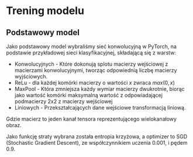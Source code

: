# Trening modelu

## Podstawowy model

Jako podstawowy model wybraliśmy sieć konwolucyjną w PyTorch, na podstawie przykładowej sieci klasyfikacyjnej, składającą się z warstw:

- Konwolucyjnych - Które dokonują splotu macierzy wejściowej z macierzami konwolucyjnymi, tworząc odpowiednią liczbę macierzy wyjściowych.
- ReLu - dla każdej komórki macierzy o wartości $x$ zwraca $max(0, x)$
- MaxPool - Która zmniejsza każdy wymiar macierzy dwukrotnie, biorąc jako wartość komórki maksymalną wartość z odpowiadającej podmacierzy 2x2 z macierzy wejściowej
- Liniowych - Przekształcających dane wejściowe transformacją liniową.

Gdzie macierz to jeden kanał tensora reprezentującego wielokanałowy obraz.

Jako funkcję straty wybrana została entropia krzyżowa, a optimizer to SGD (Stochastic Gradient Descent), ze współczynnikiem uczenia 0.001, i pędem 0.9.
